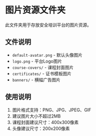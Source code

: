# 图片资源文件夹

此文件夹用于存放安全培训平台的图片资源。

## 文件说明

- `default-avatar.png` - 默认头像图片
- `logo.png` - 平台Logo图片
- `course-covers/` - 课程封面图片
- `certificates/` - 证书模板图片
- `banners/` - 横幅广告图片

## 使用说明

1. 图片格式支持：PNG、JPG、JPEG、GIF
2. 建议图片大小不超过2MB
3. 课程封面建议尺寸：400x300像素
4. 头像建议尺寸：200x200像素
